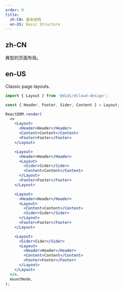```yaml
---
order: 0
title:
  zh-CN: 基本结构
  en-US: Basic Structure
---
```


## zh-CN

典型的页面布局。

## en-US

Classic page layouts.

```jsx
import { Layout } from '@didi/dcloud-design';

const { Header, Footer, Sider, Content } = Layout;

ReactDOM.render(
  <>
    <Layout>
      <Header>Header</Header>
      <Content>Content</Content>
      <Footer>Footer</Footer>
    </Layout>

    <Layout>
      <Header>Header</Header>
      <Layout>
        <Sider>Sider</Sider>
        <Content>Content</Content>
      </Layout>
      <Footer>Footer</Footer>
    </Layout>

    <Layout>
      <Header>Header</Header>
      <Layout>
        <Content>Content</Content>
        <Sider>Sider</Sider>
      </Layout>
      <Footer>Footer</Footer>
    </Layout>

    <Layout>
      <Sider>Sider</Sider>
      <Layout>
        <Header>Header</Header>
        <Content>Content</Content>
        <Footer>Footer</Footer>
      </Layout>
    </Layout>
  </>,
  mountNode,
);
```

<style>
#components-layout-demo-basic .code-box-demo {
  text-align: center;
}
#components-layout-demo-basic .ant-layout-header,
#components-layout-demo-basic .ant-layout-footer {
  color: #fff;
  background: #7dbcea;
}
[data-theme="dark"] #components-layout-demo-basic .ant-layout-header {
  background: #6aa0c7;
}
[data-theme="dark"] #components-layout-demo-basic .ant-layout-footer {
  background: #6aa0c7;
}
#components-layout-demo-basic .ant-layout-footer {
  line-height: 1.5;
}
#components-layout-demo-basic .ant-layout-sider {
  color: #fff;
  line-height: 120px;
  background: #3ba0e9;
}
[data-theme="dark"] #components-layout-demo-basic .ant-layout-sider {
  background: #3499ec;
}
#components-layout-demo-basic .ant-layout-content {
  min-height: 120px;
  color: #fff;
  line-height: 120px;
  background: rgba(16, 142, 233, 1);
}
[data-theme="dark"] #components-layout-demo-basic .ant-layout-content {
  background: #107bcb;
}
#components-layout-demo-basic > .code-box-demo > .ant-layout + .ant-layout {
  margin-top: 48px;
}
</style>
